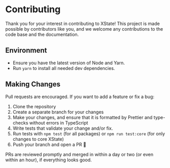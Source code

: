 # Contributing

Thank you for your interest in contributing to XState! This project is made possible by contributors like you, and we welcome any contributions to the code base and the documentation.

## Environment

- Ensure you have the latest version of Node and Yarn.
- Run `yarn` to install all needed dev dependencies.

## Making Changes

Pull requests are encouraged. If you want to add a feature or fix a bug:

1. Clone the repository
2. Create a separate branch for your changes
3. Make your changes, and ensure that it is formatted by Prettier and type-checks without errors in TypeScript
4. Write tests that validate your change and/or fix.
5. Run tests with `npm test` (for all packages) or `npm run test:core` (for only changes to core XState)
6. Push your branch and open a PR 🚀

PRs are reviewed promptly and merged in within a day or two (or even within an hour), if everything looks good.
